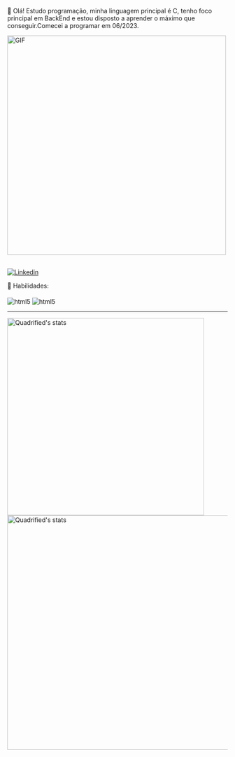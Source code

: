 👋 Olá! Estudo programação, minha linguagem principal é C, tenho foco principal em BackEnd e estou disposto a aprender o máximo que conseguir.Comecei a programar em 06/2023.
</br>

<div><img align="center" alt="GIF" src="https://github.com/aLefiSmael/aLefiSmael/assets/151590805/763b5dc7-7566-4849-a2f5-a5cb78556266" width="500"/></div>
</br>

[![Linkedin](https://img.shields.io/badge/LinkedIn-0077B5?style=for-the-badge&logo=linkedin&logoColor=white)](https://www.linkedin.com/in/%C3%A1lef-ismael-80635a246/)

🚀 Habilidades:
</br></br>
    <img align="center" alt="html5" src="https://img.shields.io/badge/C-00599C?style=for-the-badge&logo=c&logoColor=white"/>
    <img align="center" alt="html5" src="https://img.shields.io/badge/Python-14354C?style=for-the-badge&logo=python&logoColor=white"/>
    
<hr>


<img align="left" src="https://github-readme-stats.anuraghazra1.vercel.app/api?username=aLefiSmael&show_icons=true&include_all_commits=true&theme=tokyonight" alt="Quadrified's stats" width="450"/>

<img align="rigth" src="https://github-readme-stats.anuraghazra1.vercel.app/api/top-langs/?username=aLefiSmael&layout=compact&theme=tokyonight" alt="Quadrified's stats" width="535"/>
</br> 
